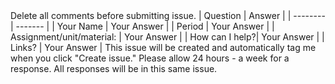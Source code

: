<!-->  Delete all comments before submitting issue. 


| Question    | Answer |
| -------- | ------- |
| Your Name  | Your Answer  |
| Period | Your Answer     |
| Assignment/unit/material:    | Your Answer    |
| How can I help?| Your Answer |
| Links? | Your Answer |

This issue will be created and automatically tag me when you click "Create issue." Please allow 24 hours - a week for a response. All responses will be in this same issue. 

